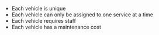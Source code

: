 - Each vehicle is unique
- Each vehicle can only be assigned to one service at a time
- Each vehicle requires staff
- Each vehicle has a maintenance cost